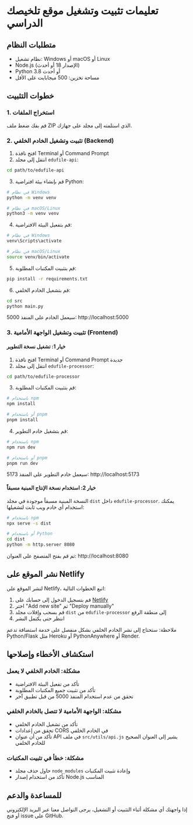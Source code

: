 # تعليمات تثبيت وتشغيل موقع تلخيصك الدراسي

## متطلبات النظام

- نظام تشغيل: Windows أو macOS أو Linux
- Node.js (الإصدار 18 أو أحدث)
- Python 3.8 أو أحدث
- مساحة تخزين: 500 ميجابايت على الأقل

## خطوات التثبيت

### 1. استخراج الملفات

قم بفك ضغط ملف ZIP الذي استلمته إلى مجلد على جهازك.

### 2. تثبيت وتشغيل الخادم الخلفي (Backend)

1. افتح نافذة Terminal أو Command Prompt
2. انتقل إلى مجلد `edufile-api`:

```bash
cd path/to/edufile-api
```

3. قم بإنشاء بيئة افتراضية Python:

```bash
# في نظام Windows
python -m venv venv

# في نظام macOS/Linux
python3 -m venv venv
```

4. قم بتفعيل البيئة الافتراضية:

```bash
# في نظام Windows
venv\Scripts\activate

# في نظام macOS/Linux
source venv/bin/activate
```

5. قم بتثبيت المكتبات المطلوبة:

```bash
pip install -r requirements.txt
```

6. قم بتشغيل الخادم الخلفي:

```bash
cd src
python main.py
```

سيعمل الخادم على المنفذ 5000: http://localhost:5000

### 3. تثبيت وتشغيل الواجهة الأمامية (Frontend)

#### خيار 1: تشغيل نسخة التطوير

1. افتح نافذة Terminal أو Command Prompt جديدة
2. انتقل إلى مجلد `edufile-processor`:

```bash
cd path/to/edufile-processor
```

3. قم بتثبيت المكتبات المطلوبة:

```bash
# باستخدام npm
npm install

# أو باستخدام pnpm
pnpm install
```

4. قم بتشغيل خادم التطوير:

```bash
# باستخدام npm
npm run dev

# أو باستخدام pnpm
pnpm run dev
```

سيعمل خادم التطوير على المنفذ 5173: http://localhost:5173

#### خيار 2: استخدام نسخة الإنتاج المبنية مسبقاً

النسخة المبنية مسبقاً موجودة في مجلد `dist` داخل `edufile-processor`. يمكنك استخدام أي خادم ويب ثابت لتشغيلها:

```bash
# باستخدام npm
npx serve -s dist

# أو باستخدام Python
cd dist
python -m http.server 8080
```

ثم قم بفتح المتصفح على العنوان: http://localhost:8080

## نشر الموقع على Netlify

لنشر الموقع على Netlify، اتبع الخطوات التالية:

1. قم بتسجيل الدخول إلى حسابك على [Netlify](https://www.netlify.com/)
2. اختر "Add new site" ثم "Deploy manually"
3. قم بسحب وإفلات مجلد `dist` من `edufile-processor` إلى منطقة الرفع
4. انتظر حتى يكتمل النشر

ملاحظة: ستحتاج إلى نشر الخادم الخلفي بشكل منفصل على خدمة استضافة تدعم Python/Flask مثل Heroku أو PythonAnywhere أو Render.

## استكشاف الأخطاء وإصلاحها

### مشكلة: الخادم الخلفي لا يعمل

- تأكد من تفعيل البيئة الافتراضية
- تأكد من تثبيت جميع المكتبات المطلوبة
- تحقق من عدم استخدام المنفذ 5000 من قبل تطبيق آخر

### مشكلة: الواجهة الأمامية لا تتصل بالخادم الخلفي

- تأكد من تشغيل الخادم الخلفي
- تحقق من إعدادات CORS في الخادم الخلفي
- تأكد من أن عنوان API في ملف `src/utils/api.js` يشير إلى العنوان الصحيح للخادم الخلفي

### مشكلة: خطأ في تثبيت المكتبات

- حاول حذف مجلد `node_modules` وإعادة تثبيت المكتبات
- تأكد من استخدام إصدار Node.js المناسب

## للمساعدة والدعم

إذا واجهتك أي مشكلة أثناء التثبيت أو التشغيل، يرجى التواصل معنا عبر البريد الإلكتروني أو فتح issue على GitHub.

